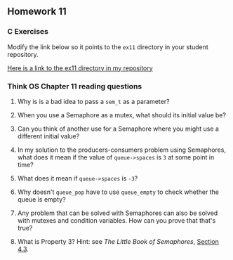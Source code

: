 ## Homework 11

### C Exercises

Modify the link below so it points to the `ex11` directory in your
student repository.

[Here is a link to the ex11 directory in my repository](https://github.com/elepert/ExercisesInC/tree/master/exercises/ex11)

### Think OS Chapter 11 reading questions

1) Why is is a bad idea to pass a `sem_t` as a parameter?

2) When you use a Semaphore as a mutex, what should its initial value be?

3) Can you think of another use for a Semaphore where you might use a different initial value?

4) In my solution to the producers-consumers problem using Semaphores,
what does it mean if the value of `queue->spaces` is `3` at some point in time?

5) What does it mean if `queue->spaces` is `-3`?

6) Why doesn't `queue_pop` have to use `queue_empty` to check whether the queue is empty?

7) Any problem that can be solved with Semaphores can also be solved with mutexes and condition variables.
How can you prove that that's true?

8) What is Property 3?  Hint: see *The Little Book of Semaphores*, 
[Section 4.3](http://greenteapress.com/semaphores/LittleBookOfSemaphores.pdf). 




